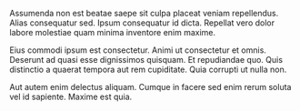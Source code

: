 Assumenda non est beatae saepe sit culpa placeat veniam repellendus. Alias consequatur sed. Ipsum consequatur id dicta. Repellat vero dolor labore molestiae quam minima inventore enim maxime.
 Eius commodi ipsum est consectetur. Animi ut consectetur et omnis. Deserunt ad quasi esse dignissimos quisquam. Et repudiandae quo. Quis distinctio a quaerat tempora aut rem cupiditate. Quia corrupti ut nulla non.
 Aut autem enim delectus aliquam. Cumque in facere sed enim rerum soluta vel id sapiente. Maxime est quia.